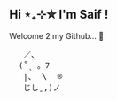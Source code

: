 ## Hi ⋆₊⊹✮ I'm Saif !
Welcome 2 my Github... 🤍
<pre>
   ／、     
  (˚ˎ 。7  
   |、 〵  ®️      
   じしˍ,)ノ
</pre>

